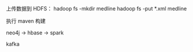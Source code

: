 

上传数据到 HDFS：
hadoop fs -mkdir medline
hadoop fs -put *.xml medline


执行 maven 构建


neo4j -> hbase -> spark

kafka